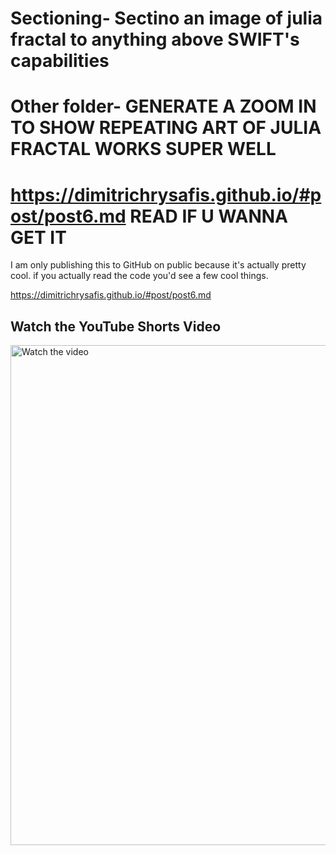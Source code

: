 # Sectioning- Sectino an image of julia fractal to anything above SWIFT's capabilities 
# Other folder- GENERATE A ZOOM IN TO SHOW REPEATING ART OF JULIA FRACTAL WORKS SUPER WELL
# https://dimitrichrysafis.github.io/#post/post6.md   READ IF U WANNA GET IT
I am only publishing this to GitHub on public because it's actually pretty cool. if you actually read the code you'd see a few cool things. 

https://dimitrichrysafis.github.io/#post/post6.md  

## Watch the YouTube Shorts Video

[<img src="https://img.youtube.com/vi/MqJBRySBNvY/maxresdefault.jpg" alt="Watch the video" width="1000" height="800">](https://www.youtube.com/watch?v=MqJBRySBNvY)
